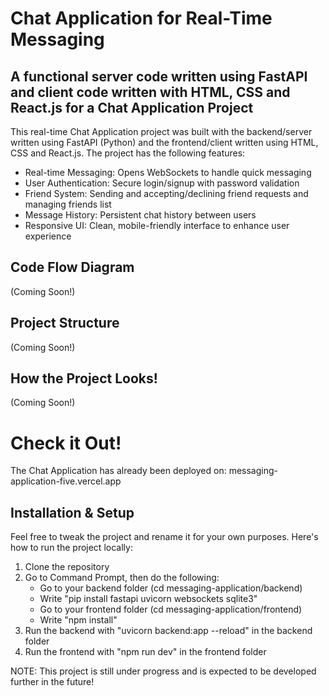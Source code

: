 # Chat Application for Real-Time Messaging

## A functional server code written using FastAPI and client code written with HTML, CSS and React.js for a Chat Application Project

This real-time Chat Application project was built with the backend/server written using FastAPI (Python) and the frontend/client written using HTML, CSS and React.js.
The project has the following features:

* Real-time Messaging: Opens WebSockets to handle quick messaging
* User Authentication: Secure login/signup with password validation
* Friend System: Sending and accepting/declining friend requests and managing friends list
* Message History: Persistent chat history between users
* Responsive UI: Clean, mobile-friendly interface to enhance user experience

## Code Flow Diagram
(Coming Soon!)

## Project Structure
(Coming Soon!)

## How the Project Looks!
(Coming Soon!)

# Check it Out!
The Chat Application has already been deployed on: messaging-application-five.vercel.app

## Installation & Setup
Feel free to tweak the project and rename it for your own purposes. Here's how to run the project locally:
1. Clone the repository
2. Go to Command Prompt, then do the following:
   * Go to your backend folder (cd messaging-application/backend)
   * Write "pip install fastapi uvicorn websockets sqlite3"
   * Go to your frontend folder (cd messaging-application/frontend)
   * Write "npm install"
3. Run the backend with "uvicorn backend:app --reload" in the backend folder
4. Run the frontend with "npm run dev" in the frontend folder

NOTE: This project is still under progress and is expected to be developed further in the future!



